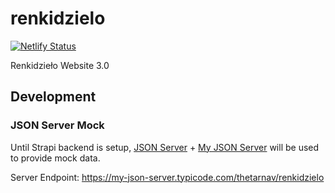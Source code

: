 # renkidzielo

[![Netlify Status](https://api.netlify.com/api/v1/badges/214ef4b9-4d54-4a55-8004-bcd9c35edda3/deploy-status)](https://app.netlify.com/sites/renkidzielo/deploys)

Renkidzieło Website 3.0

## Development

### JSON Server Mock

Until Strapi backend is setup, [JSON Server](https://github.com/typicode/json-server) + [My JSON Server](https://my-json-server.typicode.com) will be used to provide mock data.

Server Endpoint: https://my-json-server.typicode.com/thetarnav/renkidzielo
